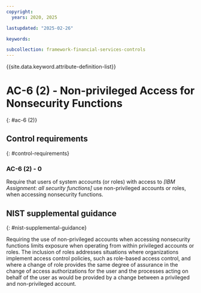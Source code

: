 ```yaml
---
copyright:
  years: 2020, 2025

lastupdated: "2025-02-26"

keywords:

subcollection: framework-financial-services-controls
---
```


{{site.data.keyword.attribute-definition-list}}

# AC-6 (2) -  Non-privileged Access for Nonsecurity Functions
{: #ac-6 (2)}

## Control requirements
{: #control-requirements}



### AC-6 (2) - 0


Require that users of system accounts (or roles) with access to _[IBM Assignment: all security functions]_ use non-privileged accounts or roles, when accessing nonsecurity functions.












## NIST supplemental guidance
{: #nist-supplemental-guidance}

Requiring the use of non-privileged accounts when accessing nonsecurity functions limits exposure when operating from within privileged accounts or roles. The inclusion of roles addresses situations where organizations implement access control policies, such as role-based access control, and where a change of role provides the same degree of assurance in the change of access authorizations for the user and the processes acting on behalf of the user as would be provided by a change between a privileged and non-privileged account.
